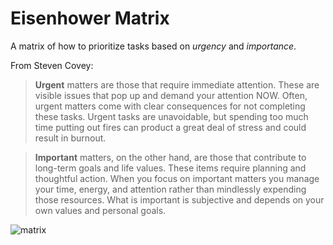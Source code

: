 # Eisenhower Matrix

A matrix of how to prioritize tasks based on _urgency_ and _importance_.

From Steven Covey:

> __Urgent__ matters are those that require immediate attention. These are visible issues that pop up and demand your attention NOW. Often, urgent matters come with clear consequences for not completing these tasks. Urgent tasks are unavoidable, but spending too much time putting out fires can product a great deal of stress and could result in burnout.

> __Important__ matters, on the other hand, are those that contribute to long-term goals and life values. These items require planning and thoughtful action. When you focus on important matters you manage your time, energy, and attention rather than mindlessly expending those resources. What is important is subjective and depends on your own values and personal goals.


![matrix](https://i2.wp.com/doist.com/blog/wp-content/uploads/sites/3/2019/07/Eisenhower-summary-1.png?resize=1332%2C1272&quality=85&strip=all&ssl=1)
